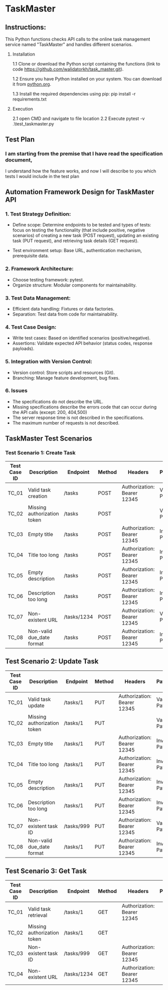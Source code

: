 # TaskMaster

## Instructions:

This Python functions checks API calls to the online task management service named
"TaskMaster" and handles different scenarios.

1. Installation

	1.1 Clone or download the Python script containing the functions (link to code https://github.com/walidatorkh/task_master.git).

	1.2 Ensure you have Python installed on your system. You can download it from [python.org](https://www.python.org/downloads/).

	1.3 Install the required dependencies using pip: pip install -r requirements.txt

2. Execution

	2.1 open CMD and navigate to file location
	2.2 Execute pytest -v .\test_taskmaster.py

## Test Plan

### I am starting from the premise that I have read the specification document, 
I understand how the feature works, and now I will describe to you which tests I would include in the test plan

## Automation Framework Design for TaskMaster API

### 1. Test Strategy Definition:
- Define scope: Determine endpoints to be tested and types of tests: focus on testing the functionality (that include positive, negative scenarios) of creating a new task (POST
request), updating an existing task (PUT request), and retrieving task details (GET
request). 

- Test environment setup: Base URL, authentication mechanism, prerequisite data.

### 2. Framework Architecture:
- Choose testing framework: pytest.
- Organize structure: Modular components for maintainability.

### 3. Test Data Management:
- Efficient data handling: Fixtures or data factories.
- Separation: Test data from code for maintainability.

### 4. Test Case Design:
- Write test cases: Based on identified scenarios (positive/negative).
- Assertions: Validate expected API behavior (status codes, response payloads).

### 5. Integration with Version Control:
- Version control: Store scripts and resources (Git).
- Branching: Manage feature development, bug fixes.

### 6. Issues
- The specifications do not describe the URL.
- Missing specifications describe the errors code that can occur during the API calls (except: 200, 404,500)
- The server response time is not described in the specifications.
- The maximum number of requests is not described.

## TaskMaster Test Scenarios

### Test Scenario 1: Create Task

| Test Case ID | Description                                   | Endpoint     | Method | Headers                            | Payload                                                                                                                     | Expected Status | Actual Status | Pass/Fail | Notes |
|--------------|-----------------------------------------------|--------------|--------|-----------------------------------|-----------------------------------------------------------------------------------------------------------------------------|-----------------|---------------|-----------|-------|
| TC_01        | Valid task creation                           | /tasks       | POST   | Authorization: Bearer 12345       | Valid Payload | 200             |               |           |       |
| TC_02        | Missing authorization token                   | /tasks       | POST   |                                   | Valid Payload | 500             |               |           |       |
| TC_03        | Empty title                                   | /tasks       | POST   | Authorization: Bearer 12345       | Invalid Payload | 500             |               |           |       |
| TC_04        | Title too long                                | /tasks       | POST   | Authorization: Bearer 12345       | Invalid Payload | 500             |               |           |       |
| TC_05        | Empty description                             | /tasks       | POST   | Authorization: Bearer 12345       | Invalid Payload | 500             |               |           |       |
| TC_06        | Description too long                          | /tasks       | POST   | Authorization: Bearer 12345       | Invalid Payload | 500             |               |           |       |
| TC_07        | Non-existent URL                              | /tasks/1234  | POST   | Authorization: Bearer 12345       | Valid Payload | 404             |               |           |       |
| TC_08        | Non-valid due_date format                     | /tasks       | POST   | Authorization: Bearer 12345       | Invalid Payload | 500             |               |           |       |

## Test Scenario 2: Update Task

| Test Case ID | Description                                   | Endpoint          | Method | Headers                            | Payload                                                                                                                     | Expected Status | Actual Status | Pass/Fail | Notes |
|--------------|-----------------------------------------------|-------------------|--------|-----------------------------------|-----------------------------------------------------------------------------------------------------------------------------|-----------------|---------------|-----------|-------|
| TC_01        | Valid task update                             | /tasks/1          | PUT    | Authorization: Bearer 12345       | Valid Payload | 200             |               |           |       |
| TC_02        | Missing authorization token                   | /tasks/1          | PUT    |                                   | Valid Payload | 500             |               |           |       |
| TC_03        | Empty title                                   | /tasks/1          | PUT    | Authorization: Bearer 12345       | Invalid Payload | 500             |               |           |       |
| TC_04        | Title too long                                | /tasks/1          | PUT    | Authorization: Bearer 12345       | Invalid Payload | 500             |               |           |       |
| TC_05        | Empty description                             | /tasks/1          | PUT    | Authorization: Bearer 12345       | Invalid Payload | 500             |               |           |       |
| TC_06        | Description too long                          | /tasks/1          | PUT    | Authorization: Bearer 12345       | Invalid Payload | 500             |               |           |       |
| TC_07        | Non-existent task ID                          | /tasks/999        | PUT    | Authorization: Bearer 12345       | Valid Payload | 404             |               |           |       |
| TC_08        | Non-valid due_date format                     | /tasks/1          | PUT    | Authorization: Bearer 12345       | Invalid Payload | 500             |               |           |       |

## Test Scenario 3: Get Task

| Test Case ID | Description                                   | Endpoint          | Method | Headers                            | Payload | Expected Status | Actual Status | Pass/Fail | Notes |
|--------------|-----------------------------------------------|-------------------|--------|-----------------------------------|---------|-----------------|---------------|-----------|-------|
| TC_01        | Valid task retrieval                          | /tasks/1          | GET    | Authorization: Bearer 12345       |         | 200             |               |           |       |
| TC_02        | Missing authorization token                   | /tasks/1          | GET    |                                   |         | 500             |               |           |       |
| TC_03        | Non-existent task ID                          | /tasks/999        | GET    | Authorization: Bearer 12345       |         | 404             |               |           |       |
| TC_04        | Non-existent URL                              | /tasks/1234       | GET    | Authorization: Bearer 12345       |         | 404             |               |           |       |


